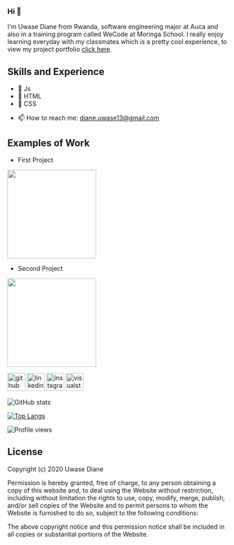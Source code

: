 

### Hi 👋


I'm Uwase Diane from Rwanda, software engineering major at Auca and also in a training program called WeCode at Moringa School. I really enjoy learning everyday with my classmates which is a pretty cool experience, to view my project portfolio [click here](https://uwase-diane.github.io/portfolio-project/).

## Skills and Experience

  * :diamond_shape_with_a_dot_inside: Js
  * :diamond_shape_with_a_dot_inside: HTML
  * :diamond_shape_with_a_dot_inside: CSS

     
- 📫 How to reach me: diane.uwase13@gmail.com 
## Examples of Work
 * First Project
 
[<img src="https://media.giphy.com/media/ZalmCY801xzkVYIRIC/giphy.gif" width="200">](https://uwase-diane.github.io/Klibrary/)

* Second Project

[<img src="https://media.giphy.com/media/eaSy76SiIV1XEn5ONI/giphy.gif" width="200">](https://uwase-diane.github.io/second-Project/)


[<img src='https://cdn.jsdelivr.net/npm/simple-icons@3.0.1/icons/github.svg' alt='github' height='40'>](https://github.com/uwase-diane)  [<img src='https://cdn.jsdelivr.net/npm/simple-icons@3.0.1/icons/linkedin.svg' alt='linkedin' height='40'>](https://www.linkedin.com/in/https://www.linkedin.com/in/uwase-diane-b91738193//)  [<img src='https://cdn.jsdelivr.net/npm/simple-icons@3.0.1/icons/instagram.svg' alt='instagram' height='40'>](https://www.instagram.com/https://www.instagram.com/uwasediane_/?hl=en/)  [<img src='https://cdn.jsdelivr.net/npm/simple-icons@3.0.1/icons/visualstudiocode.svg' alt='visualstudiocode' height='40'>](https://pbs.twimg.com/profile_images/1278357302601347072/BGZIBPH9_400x400.jpg)  

![GitHub stats](https://github-readme-stats.vercel.app/api?username=uwase-diane&show_icons=true)  

[![Top Langs](https://github-readme-stats.vercel.app/api/top-langs/?username=uwase-diane)](https://github.com/anuraghazra/github-readme-stats)

![Profile views](https://gpvc.arturio.dev/uwase-diane)  

## License

Copyright (c) 2020 Uwase Diane

Permission is hereby granted, free of charge, to any person obtaining a copy
of this website and, to deal
using the Website without restriction, including without limitation the rights
to use, copy, modify, merge, publish, and/or sell
copies of the Website and to permit persons to whom the Website is
furnished to do so, subject to the following conditions:

The above copyright notice and this permission notice shall be included in all
copies or substantial portions of the Website.

